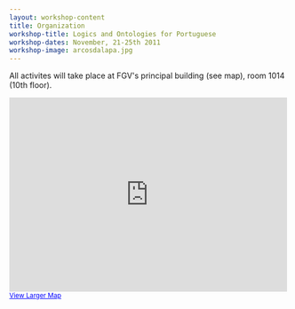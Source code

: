 ```yaml
---
layout: workshop-content
title: Organization
workshop-title: Logics and Ontologies for Portuguese
workshop-dates: November, 21-25th 2011
workshop-image: arcosdalapa.jpg
---
```


All activites will take place at FGV's principal building (see map), room 1014 (10th floor).

<iframe width="500" height="350" frameborder="0" scrolling="no" marginheight="0" marginwidth="0"
 src="http://maps.google.com/maps?q=-22.941487,-43.180159&num=1&vpsrc=0&ie=UTF8&t=m&ll=-22.941558,-43.180132&spn=0.027665,0.038624&z=14&output=embed">
</iframe>
<br/>
<small>
<a href="http://maps.google.com/maps?q=-22.941487,-43.180159&num=1&vpsrc=0&ie=UTF8&t=m&ll=-22.941558,-43.180132&spn=0.027665,0.038624&z=14&source=embed"
style="color:#0000FF;text-align:left"> View Larger Map</a>
</small>

